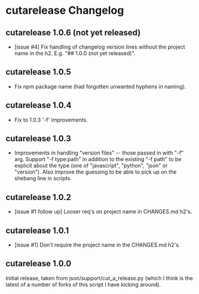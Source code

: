 # cutarelease Changelog

## cutarelease 1.0.6 (not yet released)

- [issue #4] Fix handling of changelog version lines without the project name
  in the h2.  E.g. "## 1.0.0 (not yet released)".


## cutarelease 1.0.5

- Fix npm package name (had forgotten unwanted hyphens in naming).


## cutarelease 1.0.4

- Fix to 1.0.3 '-f' improvements.


## cutarelease 1.0.3

- Improvements in handling "version files" -- those passed in with "-f" arg.
  Support "-f type:path" in addition to the existing "-f path" to be explicit
  about the type (one of "javascript", "python", "json" or "version"). Also
  improve the guessing to be able to pick up on the shebang line in scripts.


## cutarelease 1.0.2

- [issue #1 follow up] Looser req's on project name in CHANGES.md h2's.


## cutarelease 1.0.1

- [issue #1] Don't require the project name in the CHANGES.md h2's.


## cutarelease 1.0.0

Initial release, taken from json/support/cut_a_release.py (which I think is the
latest of a number of forks of this script I have kicking around).

